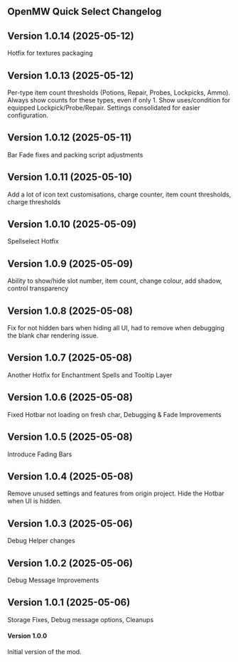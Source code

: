## OpenMW Quick Select Changelog

## Version 1.0.14 (2025-05-12)

Hotfix for textures packaging


## Version 1.0.13 (2025-05-12)

Per-type item count thresholds (Potions, Repair, Probes, Lockpicks, Ammo). Always show counts for these types, even if only 1. Show uses/condition for equipped Lockpick/Probe/Repair. Settings consolidated for easier configuration.


## Version 1.0.12 (2025-05-11)

Bar Fade fixes and packing script adjustments


## Version 1.0.11 (2025-05-10)

Add a lot of icon text customisations, charge counter, item count thresholds, charge thresholds


## Version 1.0.10 (2025-05-09)

Spellselect Hotfix


## Version 1.0.9 (2025-05-09)

Ability to show/hide slot number, item count, change colour, add shadow, control transparency


## Version 1.0.8 (2025-05-08)

Fix for not hidden bars when hiding all UI, had to remove when debugging the blank char rendering issue.


## Version 1.0.7 (2025-05-08)

Another Hotfix for Enchantment Spells and Tooltip Layer


## Version 1.0.6 (2025-05-08)

Fixed Hotbar not loading on fresh char, Debugging & Fade Improvements


## Version 1.0.5 (2025-05-08)

Introduce Fading Bars


## Version 1.0.4 (2025-05-08)

Remove unused settings and features from origin project. Hide the Hotbar when UI is hidden.


## Version 1.0.3 (2025-05-06)

Debug Helper changes


## Version 1.0.2 (2025-05-06)

Debug Message Improvements


## Version 1.0.1 (2025-05-06)

Storage Fixes, Debug message options, Cleanups


<!-- New versions will be added here by the deploy script -->

#### Version 1.0.0

Initial version of the mod.

<!--[Download Link](https://github.com/voshond/openmw-quick-select/releases)-->














